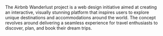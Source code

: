 The Airbnb Wanderlust project is a web design initiative aimed at creating an interactive, visually stunning platform that inspires users to explore unique destinations and accommodations around the world. The concept revolves around delivering a seamless experience for travel enthusiasts to discover, plan, and book their dream trips.
